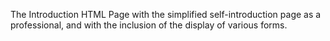 The Introduction HTML Page with the simplified self-introduction page as a professional,
and with the inclusion of the display of various forms. 
